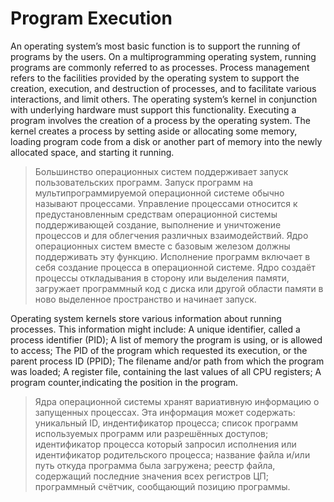 # Program Execution

An operating system’s most basic function is to support the running of programs by the users. On a multiprogramming operating system, running programs are commonly referred to as processes. Process management refers to the facilities provided by the operating system to support the creation, execution, and destruction of processes, and to facilitate various interactions, and limit others. The operating system’s kernel in conjunction with underlying hardware must support this functionality. Executing a program involves the creation of a process by the operating system. The kernel creates a process by setting aside or allocating some memory, loading program code from a disk or another part of memory into the newly allocated space, and starting it running.

> Большинство операционных систем поддерживает запуск пользовательских программ. Запуск программ на мультипрограммируемой операционной системе обычно называют процессами. Управление процессами относится к предустановленным средствам операционной системы поддерживающей создание, выполнение и уничтожение процессов и для облегчения различных взаимодействий. Ядро операционных систем вместе с базовым железом должны поддерживать эту функцию. Исполнение программ включает в себя создание процесса в операционной системе. Ядро создаёт процессы откладывания в сторону или выделения памяти, загружает программный код с диска или другой области памяти в ново выделенное пространство и начинает запуск.  

Operating system kernels store various information about running processes. This information might include: A unique identifier, called a process identifier (PID); A list of memory the program is using, or is allowed to access; The PID of the program which requested its execution, or the parent process ID (PPID); The filename and/or path from which the program was loaded; A register file, containing the last values of all CPU registers; A program counter,indicating the position in the program.

> Ядра операционной системы хранят вариативную информацию о запущенных процессах. Эта информация может содержать: уникальный ID, индентификатор процесса; список программ используемых программ или разрешённых доступов; идентификатор процесса который запросил исполнения или идентификатор родительского процесса; название файла и/или путь откуда программа была загружена; реестр файла, содержащий последние значения всех регистров ЦП; программный счётчик, сообщающий позицию программы.